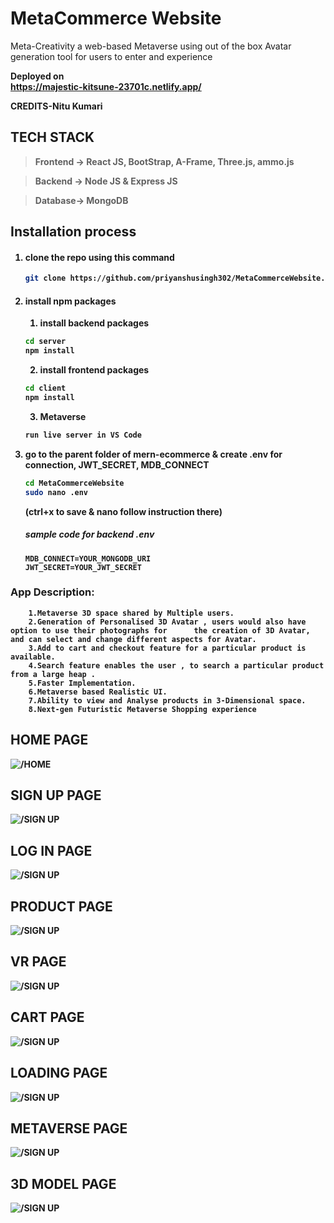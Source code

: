 # MetaCommerce Website
Meta-Creativity a web-based Metaverse using out of the box Avatar generation tool for users to enter and experience

<b>Deployed on</br> https://majestic-kitsune-23701c.netlify.app/

CREDITS-Nitu Kumari

## TECH STACK
> Frontend -> React JS, BootStrap, A-Frame, Three.js, ammo.js 

> Backend -> Node JS & Express JS

> Database-> MongoDB

## Installation process
1. #### clone the repo using this command
    ```bash
    git clone https://github.com/priyanshusingh302/MetaCommerceWebsite.git
    ```
2. #### install npm packages
    1. install backend packages
    ```bash
    cd server
    npm install
    ```
    2. install frontend packages
    ```bash
    cd client
    npm install
    ```
    3. Metaverse
	```bash
    run live server in VS Code
    ```
3. go to the parent folder of mern-ecommerce & create .env for connection, JWT_SECRET, MDB_CONNECT

    ```bash
    cd MetaCommerceWebsite
    sudo nano .env
    ```
    (ctrl+x to save & nano follow instruction there)
    
    ##### sample code for backend .env
    ```env
    MDB_CONNECT=YOUR_MONGODB_URI
    JWT_SECRET=YOUR_JWT_SECRET
    ```

### App Description:
```
	1.Metaverse 3D space shared by Multiple users.
	2.Generation of Personalised 3D Avatar , users would also have option to use their photographs for 		the creation of 3D Avatar, and can select and change different aspects for Avatar.
	3.Add to cart and checkout feature for a particular product is available.
	4.Search feature enables the user , to search a particular product from a large heap .
	5.Faster Implementation.
	6.Metaverse based Realistic UI.
	7.Ability to view and Analyse products in 3-Dimensional space.
	8.Next-gen Futuristic Metaverse Shopping experience
 ```



## HOME PAGE
![/HOME](https://github.com/priyanshusingh302/MetaCommerceWebsite/blob/main/asset/home.png)

## SIGN UP PAGE
![/SIGN UP](https://github.com/priyanshusingh302/MetaCommerceWebsite/blob/main/asset/signup.png)

## LOG IN PAGE
![/SIGN UP](https://github.com/priyanshusingh302/MetaCommerceWebsite/blob/main/asset/login.png)

## PRODUCT PAGE
![/SIGN UP](https://github.com/priyanshusingh302/MetaCommerceWebsite/blob/main/asset/products.png)

## VR PAGE
![/SIGN UP](https://github.com/priyanshusingh302/MetaCommerceWebsite/blob/main/asset/vr.png)

## CART PAGE
![/SIGN UP](https://github.com/priyanshusingh302/MetaCommerceWebsite/blob/main/asset/cart.png)

## LOADING PAGE
![/SIGN UP](https://github.com/priyanshusingh302/MetaCommerceWebsite/blob/main/asset/loading.png)

## METAVERSE PAGE
![/SIGN UP](https://github.com/priyanshusingh302/MetaCommerceWebsite/blob/main/asset/metaverse.png)

## 3D MODEL PAGE
![/SIGN UP](https://github.com/priyanshusingh302/MetaCommerceWebsite/blob/main/asset/car.png)


